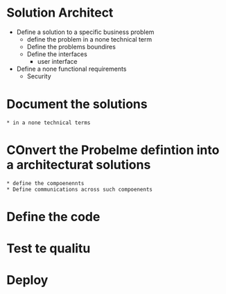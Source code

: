 # Solution Architect

* Define a solution to a specific business problem
	* define the problem in a none technical term
	* Define the problems boundires
	* Define the interfaces
		* user interface
* Define a none functional requirements
	* Security


# Document the solutions
	* in a none technical terms

# COnvert the Probelme defintion into a architecturat solutions
	* define the compoenennts
	* Define communications across such compoenents


# Define the code
# Test te qualitu 
# Deploy